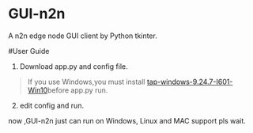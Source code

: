 # GUI-n2n
A n2n edge node GUI  client by Python tkinter.

#User Guide
1. Download app.py and config file.
> If you use Windows,you must install [tap-windows-9.24.7-I601-Win10](https://build.openvpn.net/downloads/releases/tap-windows-9.24.7-I601-Win10.exe)before app.py run.

2. edit config and run.

now ,GUI-n2n just can run on Windows, Linux and MAC support pls wait. 
